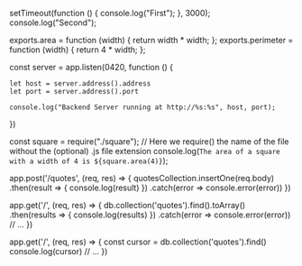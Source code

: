 setTimeout(function () {
  console.log("First");
}, 3000);
console.log("Second");


exports.area = function (width) {
  return width * width;
};
exports.perimeter = function (width) {
  return 4 * width;
};


const server = app.listen(0420, function () {
 
    let host = server.address().address
    let port = server.address().port
   
    console.log("Backend Server running at http://%s:%s", host, port); 
  })
  

const square = require("./square"); // Here we require() the name of the file without the (optional) .js file extension
console.log(`The area of a square with a width of 4 is ${square.area(4)}`);


<!-- redirect back  -->
app.post('/quotes', (req, res) => {
  quotesCollection.insertOne(req.body)
    .then(result => {
      console.log(result)
    })
    .catch(error => console.error(error))
})


<!-- convert the data into an array. -->
app.get('/', (req, res) => {
  db.collection('quotes').find().toArray()
    .then(results => {
      console.log(results)
    })
    .catch(error => console.error(error))
  // ...
})

<!-- get data -->
app.get('/', (req, res) => {
  const cursor = db.collection('quotes').find()
  console.log(cursor)
  // ...
})